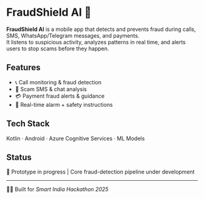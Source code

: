 # FraudShield AI 🚨

**FraudShield AI** is a mobile app that detects and prevents fraud during calls, SMS, WhatsApp/Telegram messages, and payments.  
It listens to suspicious activity, analyzes patterns in real time, and alerts users to stop scams before they happen.  

## Features
- 📞 Call monitoring & fraud detection  
- 💬 Scam SMS & chat analysis  
- 💳 Payment fraud alerts & guidance  
- 🔔 Real-time alarm + safety instructions  

## Tech Stack
Kotlin · Android · Azure Cognitive Services · ML Models  

## Status
🔨 Prototype in progress | Core fraud-detection pipeline under development  

---
👨‍💻 Built for *Smart India Hackathon 2025*  
